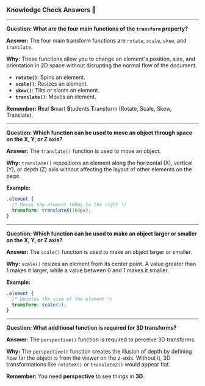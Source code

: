 ### Knowledge Check Answers 🎯

-----

**Question: What are the four main functions of the `transform` property?**

**Answer:** The four main transform functions are `rotate`, `scale`, `skew`, and `translate`.

**Why:** These functions allow you to change an element's position, size, and orientation in 2D space without disrupting the normal flow of the document.

  * **`rotate()`**: Spins an element.
  * **`scale()`**: Resizes an element.
  * **`skew()`**: Tilts or slants an element.
  * **`translate()`**: Moves an element.

**Remember:** **R**eal **S**mart **S**tudents **T**ransform (Rotate, Scale, Skew, Translate).

-----

**Question: Which function can be used to move an object through space on the X, Y, or Z axis?**

**Answer:** The `translate()` function is used to move an object.

**Why:** `translate()` repositions an element along the horizontal (X), vertical (Y), or depth (Z) axis without affecting the layout of other elements on the page.

**Example:**

```css
.element {
  /* Moves the element 100px to the right */
  transform: translateX(100px); 
}
```

-----

**Question: Which function can be used to make an object larger or smaller on the X, Y, or Z axis?**

**Answer:** The `scale()` function is used to make an object larger or smaller.

**Why:** `scale()` resizes an element from its center point. A value greater than 1 makes it larger, while a value between 0 and 1 makes it smaller.

**Example:**

```css
.element {
  /* Doubles the size of the element */
  transform: scale(2);
}
```

-----

**Question: What additional function is required for 3D transforms?**

**Answer:** The `perspective()` function is required to perceive 3D transforms.

**Why:** The `perspective()` function creates the illusion of depth by defining how far the object is from the viewer on the z-axis. Without it, 3D transformations like `rotateX()` or `translateZ()` would appear flat.

**Remember:** You need **perspective** to see things in **3D**.